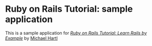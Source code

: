 # Ruby on Rails Tutorial: sample application

This is a sample application for
[*Ruby on Rails Tutorial: Learn Rails by Example*](http://railstutorial.org/)
by [Michael Hartl](http://michaelhartl.com/)
